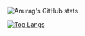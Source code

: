 <!--
### Hi there 👋
**thalfeld/thalfeld** is a ✨ _special_ ✨ repository because its `README.md` (this file) appears on your GitHub profile.

Here are some ideas to get you started:

- 🔭 I’m currently working on ...
- 🌱 I’m currently learning ...
- 👯 I’m looking to collaborate on ...
- 🤔 I’m looking for help with ...
- 💬 Ask me about ...
- 📫 How to reach me: ...
- 😄 Pronouns: ...
- ⚡ Fun fact: ...
-->
![Anurag's GitHub stats](https://github-readme-stats.vercel.app/api?username=thalfeld&count_private=true&show_icons=true&hide=stars,prs,issues,contribs)

[![Top Langs](https://github-readme-stats.vercel.app/api/top-langs/?username=thalfeld)](https://github.com/anuraghazra/github-readme-stats)
